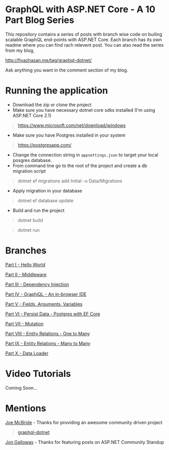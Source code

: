 # GraphQL with ASP.NET Core - A 10 Part Blog Series

This repository contains a series of posts with branch wise code on builing scalable GraphQL end-points with ASP.NET Core. Each branch has its own readme where you can find rach relevent post. You can also read the series from my blog, 

http://fiyazhasan.me/tag/graphql-dotnet/

Ask anything you want in the comment section of my blog.

# Running the application

* Download the zip or clone the project
* Make sure you have necessary dotnet core sdks installed (I'm using ASP.NET Core 2.1)
>  https://www.microsoft.com/net/download/windows
* Make sure you have Postgres installed in your system
> https://postgresapp.com/
* Change the connection string in `appsettings.json` to target your local posgres database.
* From command line go to the root of the project and create a db migration script
> dotnet ef migrations add Initial -o Data/Migrations
* Apply migration in your database
> dotnet ef database update
* Build and run the project
> dotnet build

> dotnet run

# Branches

[Part I - Hello World](https://github.com/fiyazbinhasan/GraphQLCore/tree/Part_I_Hello_World)

[Part II - Middleware](https://github.com/fiyazbinhasan/GraphQLCore/tree/Part_II_Middleware)

[Part III - Dependency Injection](https://github.com/fiyazbinhasan/GraphQLCore/tree/Part_III_Dependency_Injection)

[Part IV - GraphiQL - An in-browser IDE](https://github.com/fiyazbinhasan/GraphQLCore/tree/Part_IV_GraphIQL)

[Part V - Fields, Arguments, Variables](https://github.com/fiyazbinhasan/GraphQLCore/tree/Part_V_Fields_Arguments_Variables)

[Part VI - Persist Data - Postgres with EF Core](https://github.com/fiyazbinhasan/GraphQLCore/tree/Part_VI_Persist_Data)

[Part VII - Mutation](https://github.com/fiyazbinhasan/GraphQLCore/tree/Part_VII_Mutation)

[Part VIII - Entity Relations - One to Many](https://github.com/fiyazbinhasan/GraphQLCore/tree/Part_VIII_Entity_Relations_One_To_Many)

[Part IX - Entity Relations - Many to Many](https://github.com/fiyazbinhasan/GraphQLCore/tree/Part_IX_Entity_Relationns_Many_To_Many)

[Part X - Data Loader](https://github.com/fiyazbinhasan/GraphQLCore/tree/Part_X_DataLoader)

# Video Tutorials

Coming Soon...

# Mentions

[Joe McBride](https://twitter.com/UICraftsman) - Thanks for providing an awesome community driven project 
> [graphql-dotnet](https://github.com/graphql-dotnet/graphql-dotnet)

[Jon Galloway](https://twitter.com/jongalloway) - Thanks for featuring posts on ASP.NET Community Standup


 
